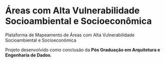# Áreas com Alta Vulnerabilidade Socioambiental e Socioeconômica

Plataforma de Mapeamento de Áreas com Alta Vulnerabilidade Socioambiental e Socioeconômica  

Projeto desenvolvido como conclusão da **Pós Graduação em Arquitetura e Engenharia de Dados**.
